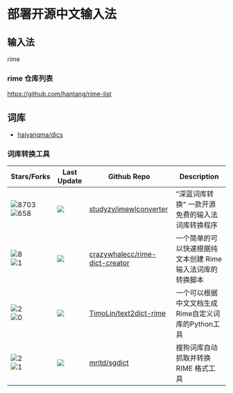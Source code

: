 # 部署开源中文输入法

## 输入法

rime

### rime 仓库列表
https://github.com/hantang/rime-list
## 词库

- [haiyangma/dics](https://github.com/haiyangma/dics)
### 词库转换工具

| Stars/Forks | Last Update | Github Repo | Description |
| --- | --- | --- | --- |
| ![8703](https://img.shields.io/github/stars/studyzy/imewlconverter?style=plastic)<br>          ![658](https://img.shields.io/github/forks/studyzy/imewlconverter?style=plastic) | ![](https://img.shields.io/github/last-commit/studyzy/imewlconverter?label=update) | [studyzy/imewlconverter](https://github.com/studyzy/imewlconverter) | ”深蓝词库转换“ 一款开源免费的输入法词库转换程序 |
| ![8](https://img.shields.io/github/stars/crazywhalecc/rime-dict-creator?style=plastic)<br>          ![1](https://img.shields.io/github/forks/crazywhalecc/rime-dict-creator?style=plastic) | ![](https://img.shields.io/github/last-commit/crazywhalecc/rime-dict-creator?label=update) | [crazywhalecc/rime-dict-creator](https://github.com/crazywhalecc/rime-dict-creator) | 一个简单的可以快速根据纯文本创建 Rime 输入法词库的转换脚本 |
| ![2](https://img.shields.io/github/stars/TimoLin/text2dict-rime?style=plastic)<br>          ![0](https://img.shields.io/github/forks/TimoLin/text2dict-rime?style=plastic) | ![](https://img.shields.io/github/last-commit/TimoLin/text2dict-rime?label=update) | [TimoLin/text2dict-rime](https://github.com/TimoLin/text2dict-rime) | 一个可以根据中文文档生成Rime自定义词库的Python工具 |
| ![2](https://img.shields.io/github/stars/mritd/sgdict?style=plastic)<br>          ![1](https://img.shields.io/github/forks/mritd/sgdict?style=plastic) | ![](https://img.shields.io/github/last-commit/mritd/sgdict?label=update) | [mritd/sgdict](https://github.com/mritd/sgdict) | 搜狗词库自动抓取并转换 RIME 格式工具 |
